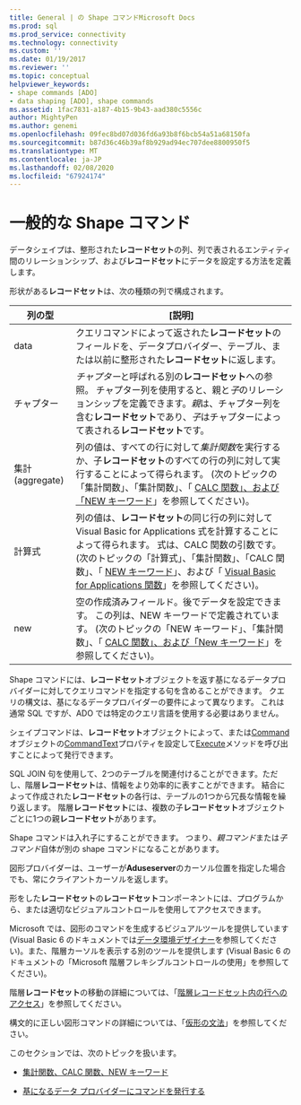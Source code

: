 ```yaml
---
title: General | の Shape コマンドMicrosoft Docs
ms.prod: sql
ms.prod_service: connectivity
ms.technology: connectivity
ms.custom: ''
ms.date: 01/19/2017
ms.reviewer: ''
ms.topic: conceptual
helpviewer_keywords:
- shape commands [ADO]
- data shaping [ADO], shape commands
ms.assetid: 1fac7831-a187-4b15-9b43-aad380c5556c
author: MightyPen
ms.author: genemi
ms.openlocfilehash: 09fec8bd07d036fd6a93b8f6bcb54a51a68150fa
ms.sourcegitcommit: b87d36c46b39af8b929ad94ec707dee8800950f5
ms.translationtype: MT
ms.contentlocale: ja-JP
ms.lasthandoff: 02/08/2020
ms.locfileid: "67924174"
---
```

# <a name="shape-commands-in-general"></a>一般的な Shape コマンド
データシェイプは、整形された**レコードセット**の列、列で表されるエンティティ間のリレーションシップ、および**レコードセット**にデータを設定する方法を定義します。  
  
 形状がある**レコードセット**は、次の種類の列で構成されます。  
  
|列の型|[説明]|  
|-----------------|-----------------|  
|data|クエリコマンドによって返された**レコードセット**のフィールドを、データプロバイダー、テーブル、または以前に整形された**レコードセット**に返します。|  
|チャプター|*チャプター*と呼ばれる別の**レコードセット**への参照。 チャプター列を使用すると、親と*子*のリレーションシップを定義できます。*親*は、チャプター列を含む**レコードセット**であり、*子*はチャプターによって表される**レコードセット**です。|  
|集計 (aggregate)|列の値は、すべての行に対して*集計関数*を実行するか、子**レコードセット**のすべての行の列に対して実行することによって得られます。 (次のトピックの「集計関数」、「集計関数」、「 [CALC 関数」、および「NEW キーワード](../../../ado/guide/data/aggregate-functions-the-calc-function-and-the-new-keyword.md)」を参照してください)。|  
|計算式|列の値は、**レコードセット**の同じ行の列に対して Visual Basic for Applications 式を計算することによって得られます。 式は、CALC 関数の引数です。 (次のトピックの「計算式」、「集計関数」、「CALC 関数」、「 [NEW キーワード](../../../ado/guide/data/aggregate-functions-the-calc-function-and-the-new-keyword.md)」、および「 [Visual Basic for Applications 関数](../../../ado/guide/data/visual-basic-for-applications-functions.md)」を参照してください)。|  
|new|空の作成済みフィールド。後でデータを設定できます。 この列は、NEW キーワードで定義されています。 (次のトピックの「NEW キーワード」、「集計関数」、「 [CALC 関数」、および「New キーワード](../../../ado/guide/data/aggregate-functions-the-calc-function-and-the-new-keyword.md)」を参照してください)。|  
  
 Shape コマンドには、**レコードセット**オブジェクトを返す基になるデータプロバイダーに対してクエリコマンドを指定する句を含めることができます。 クエリの構文は、基になるデータプロバイダーの要件によって異なります。 これは通常 SQL ですが、ADO では特定のクエリ言語を使用する必要はありません。  
  
 シェイプコマンドは、**レコードセット**オブジェクトによって、または[Command](../../../ado/reference/ado-api/command-object-ado.md)オブジェクトの[CommandText](../../../ado/reference/ado-api/commandtext-property-ado.md)プロパティを設定して[Execute](../../../ado/reference/ado-api/execute-method-ado-command.md)メソッドを呼び出すことによって発行できます。  
  
 SQL JOIN 句を使用して、2つのテーブルを関連付けることができます。ただし、階層**レコードセット**は、情報をより効率的に表すことができます。 結合によって作成された**レコードセット**の各行は、テーブルの1つから冗長な情報を繰り返します。 階層**レコードセット**には、複数の子**レコードセット**オブジェクトごとに1つの親**レコードセット**があります。  
  
 Shape コマンドは入れ子にすることができます。 つまり、*親コマンド*または*子コマンド*自体が別の shape コマンドになることがあります。  
  
 図形プロバイダーは、ユーザーが**Aduseserver**のカーソル位置を指定した場合でも、常にクライアントカーソルを返します。  
  
 形をした**レコードセット**の**レコードセット**コンポーネントには、プログラムから、または適切なビジュアルコントロールを使用してアクセスできます。  
  
 Microsoft では、図形のコマンドを生成するビジュアルツールを提供しています (Visual Basic 6 のドキュメントでは[データ環境デザイナー](https://go.microsoft.com/fwlink/?LinkId=5689)を参照してください)。また、階層カーソルを表示する別のツールを提供します (Visual Basic 6 のドキュメントの「Microsoft 階層フレキシブルコントロールの使用」を参照してください)。  
  
 階層**レコードセット**の移動の詳細については、「[階層レコードセット内の行へのアクセス](../../../ado/guide/data/accessing-rows-in-a-hierarchical-recordset.md)」を参照してください。  
  
 構文的に正しい図形コマンドの詳細については、「[仮形の文法](../../../ado/guide/data/formal-shape-grammar.md)」を参照してください。  
  
 このセクションでは、次のトピックを扱います。  
  
-   [集計関数、CALC 関数、NEW キーワード](../../../ado/guide/data/aggregate-functions-the-calc-function-and-the-new-keyword.md)  
  
-   [基になるデータ プロバイダーにコマンドを発行する](../../../ado/guide/data/issuing-commands-to-the-underlying-data-provider.md)
